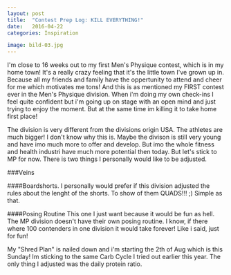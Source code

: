 ```yaml
---
layout: post
title:  "Contest Prep Log: KILL EVERYTHING!"
date:   2016-04-22
categories: Inspiration

image: bild-03.jpg
---
```

I'm close to 16 weeks out to my first Men's Physique contest, which is in my home town! It's a really crazy feeling that it's the little town I've grown up in. Because all my friends and family have the oppertunity to attend and cheer for me which motivates me tons! And this is as mentioned my FIRST contest ever in the Men's Physique division. When i'm doing my own check-ins I feel quite confident but i'm going up on stage with an open mind and just trying to enjoy the moment. But at the same time im killing it to take home first place!

The division is very different from the divisions origin USA. The athletes are much bigger! I don't know why this is. Maybe the divison is still very young and have imo much more to offer and develop. But imo the whole fitness and health industri have much more potential then today. But let's stick to MP for now. There is two things I personally would like to be adjusted.

###Veins

####Boardshorts.
I personally would prefer if this division adjusted the rules about the lenght of the shorts. To show of them QUADS!!! ;) Simple as that.

####Posing Routine
This one I just want because it would be fun as hell. The MP division doesn't have their own posing routine. I know, if there where 100 contenders in one division it would take forever! Like i said, just for fun!

My "Shred Plan" is nailed down and i'm starting the 2th of Aug which is this Sunday! Im sticking to the same Carb Cycle I tried out earlier this year. The only thing I adjusted was the daily protein ratio.
